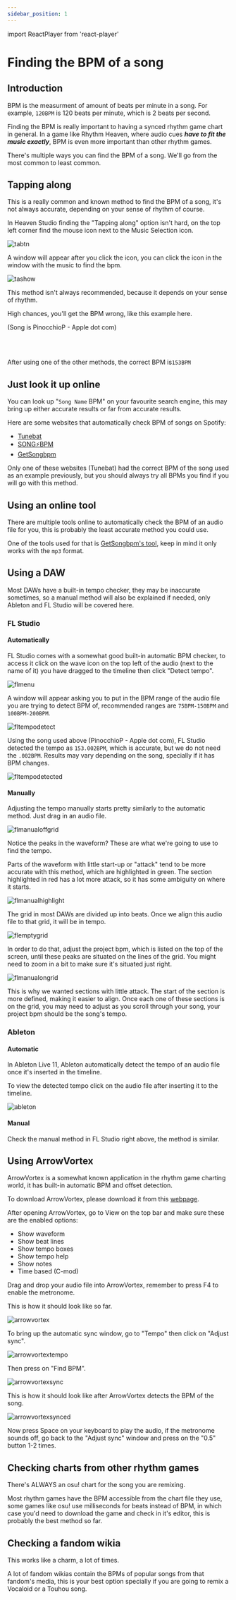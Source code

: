 ```yaml
---
sidebar_position: 1
---
```


import ReactPlayer from 'react-player'

# Finding the BPM of a song

## Introduction
BPM is the measurment of amount of beats per minute in a song. For example, `120BPM` is 120 beats per minute, which is 2 beats per second.

Finding the BPM is really important to having a synced rhythm game chart in general. In a game like Rhythm Heaven, where audio cues ***have to fit the music exactly***, BPM is even more important than other rhythm games.

There's multiple ways you can find the BPM of a song. We'll go from the most common to least common.


## Tapping along
This is a really common and known method to find the BPM of a song, it's not always accurate, depending on your sense of rhythm of course.

In Heaven Studio finding the "Tapping along" option isn't hard, on the top left corner find the mouse icon next to the Music Selection icon.

![tabtn](/img/docs-tips/music/bpm/tapalongbutton.png)

A window will appear after you click the icon, you can click the icon in the window with the music to find the bpm.

![tashow](/img/docs-tips/music/bpm/tapalongshowcase.gif)

This method isn't always recommended, because it depends on your sense of rhythm.

High chances, you'll get the BPM wrong, like this example here.

(Song is PinocchioP - Apple dot com)

<ReactPlayer controls url='/vid/bpm/tapalongwrong.mp4' />
<br></br>

After using one of the other methods, the correct BPM is`153BPM`

<ReactPlayer controls url='/vid/bpm/correctbpm.mp4' />


## Just look it up online
You can look up "`Song Name` BPM" on your favourite search engine, this may bring up either accurate results or far from accurate results.

Here are some websites that automatically check BPM of songs on Spotify:

- [Tunebat](https://tunebat.com)
- [SONG⚡BPM](https://songbpm.com/)
- [GetSongbpm](https://getsongbpm.com/)

Only one of these websites (Tunebat) had the correct BPM of the song used as an example previously, but you should always try all BPMs you find if you will go with this method.

## Using an online tool
There are multiple tools online to automatically check the BPM of an audio file for you, this is probably the least accurate method you could use.

One of the tools used for that is [GetSongbpm's tool](https://getsongbpm.com/tools/audio), keep in mind it only works with the `mp3` format.


## Using a DAW
Most DAWs have a built-in tempo checker, they may be inaccurate sometimes, so a manual method will also be explained if needed, only Ableton and FL Studio will be covered here.

### FL Studio
#### Automatically
FL Studio comes with a somewhat good built-in automatic BPM checker, to access it click on the wave icon on the top left of the audio (next to the name of it) you have dragged to the timeline then click "Detect tempo".

![flmenu](/img/docs-tips/music/bpm/flmenu.png)

A window will appear asking you to put in the BPM range of the audio file you are trying to detect BPM of, recommended ranges are `75BPM-150BPM` and `100BPM-200BPM`.

![fltempodetect](/img/docs-tips/music/bpm/fltempodetect.png)

Using the song used above (PinocchioP - Apple dot com), FL Studio detected the tempo as `153.002BPM`, which is accurate, but we do not need the `.002BPM`.
Results may vary depending on the song, specially if it has BPM changes.

![fltempodetected](/img/docs-tips/music/bpm/fldetected.png)

#### Manually

Adjusting the tempo manually starts pretty similarly to the automatic method. Just drag in an audio file.

![flmanualoffgrid](/img/docs-tips/music/bpm/flmanualoffgrid.png)


Notice the peaks in the waveform? These are what we're going to use to find the tempo.

Parts of the waveform with little start-up or "attack" tend to be more accurate with this method, which are highlighted in green. The section highlighted in red has a lot more attack, so it has some ambiguity on where it starts.

![flmanualhighlight](/img/docs-tips/music/bpm/flmanualhighlight.png)


The grid in most DAWs are divided up into beats. Once we align this audio file to that grid, it will be in tempo.

![flemptygrid](/img/docs-tips/music/bpm/flemptygrid.png)

In order to do that, adjust the project bpm, which is listed on the top of the screen, until these peaks are situated on the lines of the grid. You might need to zoom in a bit to make sure it's situated just right.

![flmanualongrid](/img/docs-tips/music/bpm/flmanualongrid.png)

This is why we wanted sections with little attack. The start of the section is more defined, making it easier to align.
Once each one of these sections is on the grid, you may need to adjust as you scroll through your song, your project bpm should be
the song's tempo.

### Ableton
#### Automatic
In Ableton Live 11, Ableton automatically detect the tempo of an audio file once it's inserted in the timeline.

To view the detected tempo click on the audio file after inserting it to the timeline.

![ableton](/img/docs-tips/music/bpm/abletontempo.png)

#### Manual
Check the manual method in FL Studio right above, the method is similar.


## Using ArrowVortex
ArrowVortex is a somewhat known application in the rhythm game charting world, it has built-in automatic BPM and offset detection.

To download ArrowVortex, please download it from this [webpage](https://arrowvortex.ddrnl.com/index.html).

After opening ArrowVortex, go to View on the top bar and make sure these are the enabled options:

- Show waveform
- Show beat lines
- Show tempo boxes
- Show tempo help
- Show notes
- Time based (C-mod)

Drag and drop your audio file into ArrowVortex, remember to press F4 to enable the metronome.

This is how it should look like so far.

![arrowvortex](/img/docs-tips/music/bpm/arrowvortex.png)

To bring up the automatic sync window, go to "Tempo" then click on "Adjust sync".

![arrowvortextempo](/img/docs-tips/music/bpm/arrowvortextempo.png)

Then press on "Find BPM".

![arrowvortexsync](/img/docs-tips/music/bpm/arrowvortexsync.png)

This is how it should look like after ArrowVortex detects the BPM of the song.

![arrowvortexsynced](/img/docs-tips/music/bpm/arrowvortexsynced.png)

Now press Space on your keyboard to play the audio, if the metronome sounds off, go back to the "Adjust sync" window and press on the "0.5" button 1-2 times.


## Checking charts from other rhythm games
There's ALWAYS an osu! chart for the song you are remixing.

Most rhythm games have the BPM accessible from the chart file they use, some games like osu! use milliseconds for beats instead of BPM, in which case you'd need to download the game and check in it's editor, this is probably the best method so far.


## Checking a fandom wikia
This works like a charm, a lot of times.

A lot of fandom wikias contain the BPMs of popular songs from that fandom's media, this is your best option specially if you are going to remix a Vocaloid or a Touhou song.
